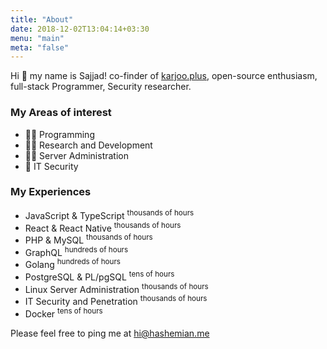 ```yaml
---
title: "About"
date: 2018-12-02T13:04:14+03:30
menu: "main"
meta: "false"
---
```


Hi 👋 my name is Sajjad! co-finder of [karjoo.plus](https://karjoo.plus), open-source enthusiasm, full-stack Programmer, Security researcher.

### My Areas of interest

* 👨‍💻 Programming
* 👨‍🔬 Research and Development
* 👨‍🔧 Server Administration
* 👀 IT Security

### My Experiences

* JavaScript & TypeScript <sup>thousands of hours</sub>
* React & React Native <sup>thousands of hours</sub>
* PHP & MySQL <sup>thousands of hours</sub>
* GraphQL <sup>hundreds of hours</sub>
* Golang <sup>hundreds of hours</sub>
* PostgreSQL & PL/pgSQL <sup>tens of hours</sub>
* Linux Server Administration <sup>thousands of hours</sub>
* IT Security and Penetration <sup>thousands of hours</sub>
* Docker <sup>tens of hours</sub>

Please feel free to ping me at [hi@hashemian.me](mailto:hi@hashemian.me)
